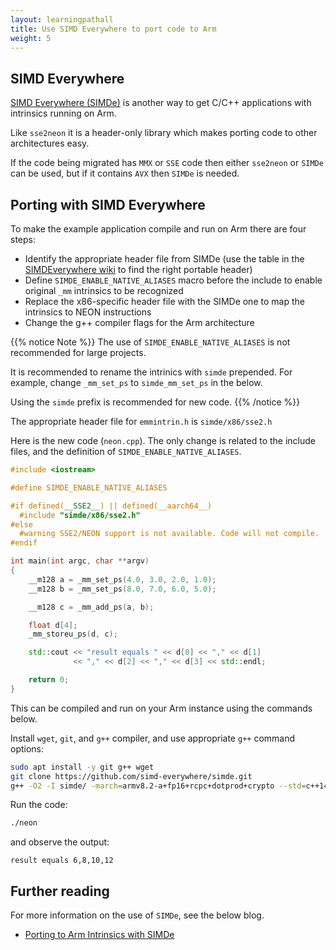 ```yaml
---
layout: learningpathall
title: Use SIMD Everywhere to port code to Arm
weight: 5
---
```


## SIMD Everywhere

[SIMD Everywhere (SIMDe)](https://github.com/simd-everywhere/simde) is another way to get C/C++ applications with intrinsics running on Arm.

Like `sse2neon` it is a header-only library which makes porting code to other architectures easy. 

If the code being migrated has `MMX` or `SSE` code then either `sse2neon` or `SIMDe` can be used, but if it contains `AVX` then `SIMDe` is needed.

## Porting with SIMD Everywhere

To make the example application compile and run on Arm there are four steps:
- Identify the appropriate header file from SIMDe (use the table in the [SIMDEverywhere wiki](https://wiki.debian.org/SIMDEverywhere) to find the right portable header)
- Define `SIMDE_ENABLE_NATIVE_ALIASES` macro before the include to enable original `_mm` intrinsics to be recognized
- Replace the x86-specific header file with the SIMDe one to map the intrinsics to NEON instructions
- Change the g++ compiler flags for the Arm architecture

{{% notice Note %}}
The use of `SIMDE_ENABLE_NATIVE_ALIASES` is not recommended for large projects.

It is recommended to rename the intrinics with `simde` prepended. For example, change `_mm_set_ps` to `simde_mm_set_ps` in the below.

Using the `simde` prefix is recommended for new code.
{{% /notice %}}  

The appropriate header file for `emmintrin.h` is `simde/x86/sse2.h`

Here is the new code (`neon.cpp`). The only change is related to the include files, and the definition of `SIMDE_ENABLE_NATIVE_ALIASES`.

```cpp { file_name="neon.cpp" }
#include <iostream>

#define SIMDE_ENABLE_NATIVE_ALIASES

#if defined(__SSE2__) || defined(__aarch64__)
  #include "simde/x86/sse2.h"
#else
  #warning SSE2/NEON support is not available. Code will not compile.
#endif

int main(int argc, char **argv)
{
    __m128 a = _mm_set_ps(4.0, 3.0, 2.0, 1.0);
    __m128 b = _mm_set_ps(8.0, 7.0, 6.0, 5.0);

    __m128 c = _mm_add_ps(a, b);

    float d[4];
    _mm_storeu_ps(d, c);

    std::cout << "result equals " << d[0] << "," << d[1]
              << "," << d[2] << "," << d[3] << std::endl;

    return 0;
}
```
This can be compiled and run on your Arm instance using the commands below.

Install `wget`, `git`, and `g++` compiler, and use appropriate `g++` command options:

```bash { target="arm64v8/ubuntu:latest" }
sudo apt install -y git g++ wget
git clone https://github.com/simd-everywhere/simde.git
g++ -O2 -I simde/ -march=armv8.2-a+fp16+rcpc+dotprod+crypto --std=c++14 neon.cpp -o neon
```

Run the code:
```bash { target="arm64v8/ubuntu:latest" }
./neon
```
and observe the output:
```output
result equals 6,8,10,12
```

## Further reading

For more information on the use of `SIMDe`, see the below blog.

* [Porting to Arm Intrinsics with SIMDe](https://community.arm.com/arm-community-blogs/b/tools-software-ides-blog/posts/porting-to-arm-intrinsics-with-simde)
